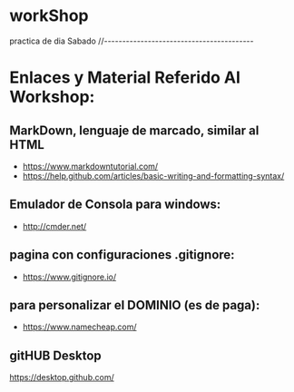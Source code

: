 # workShop
practica de dia Sabado
//-----------------------------------------
# Enlaces y Material Referido Al Workshop:

## MarkDown, lenguaje de marcado, similar al HTML

- https://www.markdowntutorial.com/
- https://help.github.com/articles/basic-writing-and-formatting-syntax/

## Emulador de Consola para windows:
  
 - http://cmder.net/

## pagina con configuraciones .gitignore:

 - https://www.gitignore.io/ 
 
 ## para personalizar el DOMINIO (es de paga):
 
 - https://www.namecheap.com/
 
 ## gitHUB Desktop
 
 https://desktop.github.com/

 
 



